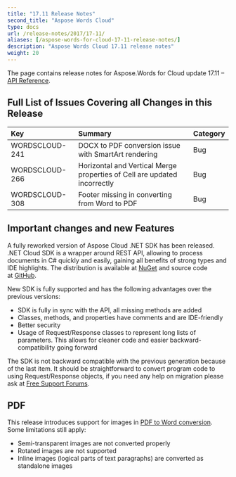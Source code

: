 ```yaml
---
title: "17.11 Release Notes"
second_title: "Aspose Words Cloud"
type: docs
url: /release-notes/2017/17-11/
aliases: [/aspose-words-for-cloud-17-11-release-notes/]
description: "Aspose Words Cloud 17.11 release notes"
weight: 20
---
```


The page contains release notes for Aspose.Words for Cloud update 17.11 – [API Reference](https://apireference.aspose.cloud/words/).

## Full List of Issues Covering all Changes in this Release

|Key|Summary|Category|
| :- | :- | :- |
|WORDSCLOUD-241|DOCX to PDF conversion issue with SmartArt rendering|Bug|
|WORDSCLOUD-266|Horizontal and Vertical Merge properties of Cell are updated incorrectly|Bug|
|WORDSCLOUD-308|Footer missing in converting from Word to PDF|Bug|

## Important changes and new Features

A fully reworked version of Aspose Cloud .NET SDK has been released. .NET Cloud SDK is a wrapper around REST API, allowing to process documents in C# quickly and easily, gaining all benefits of strong types and IDE highlights. The distribution is available at [NuGet](https://www.nuget.org/packages/Aspose.Words-Cloud/) and source code at [GitHub](https://github.com/asposecloud/Aspose.Words-Cloud/tree/master/SDKs/NET).

New SDK is fully supported and has the following advantages over the previous versions:

- SDK is fully in sync with the API, all missing methods are added
- Classes, methods, and properties have comments and are IDE-friendly
- Better security
- Usage of Request/Response classes to represent long lists of parameters. This allows for cleaner code and easier backward-compatibility going forward

The SDK is not backward compatible with the previous generation because of the last item. It should be straightforward to convert program code to using Request/Response objects, if you need any help on migration please ask at [Free Support Forums](https://forum.aspose.cloud/c/words).

## PDF

This release introduces support for images in [PDF to Word conversion](/words/convert/pdf-to-word/). Some limitations still apply:

- Semi-transparent images are not converted properly
- Rotated images are not supported
- Inline images (logical parts of text paragraphs) are converted as standalone images
